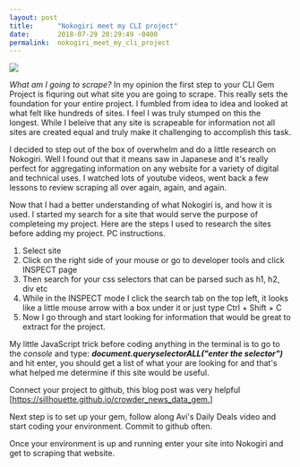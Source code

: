 ```yaml
---
layout: post
title:      "Nokogiri meet my CLI project"
date:       2018-07-29 20:29:49 -0400
permalink:  nokogiri_meet_my_cli_project
---
```



![](https://www.pexels.com/photo/wood-tool-saw-9280/)


*What am I going to scrape?* 
In my opinion the first step to your CLI Gem Project is fiquring out what site you are going to scrape. This really sets the foundation for your entire project.  I fumbled from idea to idea and looked at what felt like hundreds of sites. I feel I was truly stumped on this the longest. While I beleive that any site is scrapeable for information not all sites are created equal and truly make it challenging to accomplish this task. 

I decided to step out of the box of overwhelm and do a little research on Nokogiri. Well I found out that it means saw in Japanese and it's really perfect for aggregating information on any website for a variety of digital and technical uses. I watched lots of youtube videos,  went back a few lessons to review scraping all over again, again, and again. 


Now that I had a better understanding of what Nokogiri is, and how it is used. I started my search for a site that would serve the purpose of completeing my project. Here are the steps I used to research the sites before adding my project. PC instructions.

1. Select site 
2. Click on the right side of your mouse or go to developer tools and click INSPECT page
3. Then search for your css selectors that can be parsed such as h1, h2, div etc
4. While in the INSPECT mode I click the search tab on the top left, it looks like a little mouse arrow with a box under            it or just type Ctrl + Shift + C
5. Now I go through and start looking for information that would be great to extract for the project.



My little JavaScript trick before coding anything in the terminal is to go to the *console* and type:
***document.queryselectorALL("enter the selector")***  and hit enter, you should get a list of what your are looking for and that's what helped me determine if this site would be useful. 

Connect your project to github, this blog post was very helpful [https://sillhouette.github.io/crowder_news_data_gem.]

Next step is to set up your gem, follow along Avi's Daily Deals video and start coding your environment. 
Commit to github often. 

Once your environment is up and running enter your site into Nokogiri and get to scraping that website. 

